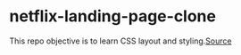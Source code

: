 # netflix-landing-page-clone

This repo objective is to learn CSS layout and styling.[Source](https://www.youtube.com/watch?v=P7t13SGytRk&list=WL&index=5&t=0s)